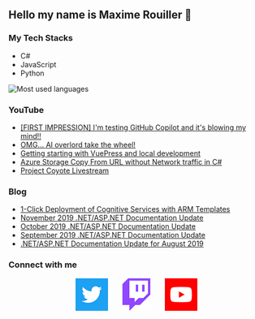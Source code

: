 ## Hello my name is Maxime Rouiller 👋

### My Tech Stacks

* C#
* JavaScript
* Python

![Most used languages](https://github-readme-stats.vercel.app/api/top-langs/?username=MaximRouiller&layout=compact)

### YouTube

<!--START_SECTION:youtube-feed-->
* [[FIRST IMPRESSION] I&#39;m testing GitHub Copilot and it&#39;s blowing my mind!!](https:&#x2F;&#x2F;www.youtube.com&#x2F;watch?v&#x3D;qC1MBFb3g8s)
* [OMG... AI overlord take the wheel!](https:&#x2F;&#x2F;www.youtube.com&#x2F;shorts&#x2F;r0IQRuNktKo)
* [Getting starting with VuePress and local development](https:&#x2F;&#x2F;www.youtube.com&#x2F;watch?v&#x3D;i8jWz0aVZ4c)
* [Azure Storage Copy From URL without Network traffic in C#](https:&#x2F;&#x2F;www.youtube.com&#x2F;watch?v&#x3D;aGMoYt_fWsg)
* [Project Coyote Livestream](https:&#x2F;&#x2F;www.youtube.com&#x2F;watch?v&#x3D;pMkw9kVup7Q)
<!--END_SECTION:youtube-feed-->

### Blog

<!--START_SECTION:blog-feed-->
* [1-Click Deployment of Cognitive Services with ARM Templates](https:&#x2F;&#x2F;blog.maximerouiller.com&#x2F;post&#x2F;1-click-deployment-of-cognitive-services-with-arm-templates&#x2F;)
* [November 2019 .NET&#x2F;ASP.NET Documentation Update](https:&#x2F;&#x2F;blog.maximerouiller.com&#x2F;post&#x2F;november-2019-net-aspnet-documentation-update&#x2F;)
* [October 2019 .NET&#x2F;ASP.NET Documentation Update](https:&#x2F;&#x2F;blog.maximerouiller.com&#x2F;post&#x2F;october-2019-net-aspnet-documentation-update&#x2F;)
* [September 2019 .NET&#x2F;ASP.NET Documentation Update](https:&#x2F;&#x2F;blog.maximerouiller.com&#x2F;post&#x2F;september-2019-net-aspnet-documentation-update&#x2F;)
* [.NET&#x2F;ASP.NET Documentation Update for August 2019](https:&#x2F;&#x2F;blog.maximerouiller.com&#x2F;post&#x2F;net-aspnet-documentation-update-for-august-2019&#x2F;)
<!--END_SECTION:blog-feed-->

### Connect with me

<p align="center">
    <a href="https://twitter.com/MaximRouiller"><img alt="Twitter" src="./images/twitter.png"/></a>&nbsp;&nbsp;&nbsp;&nbsp;&nbsp;
<a href="https://twitch.tv/MaximeRouiller"><img alt="Twitch" src="./images/twitch.png"/></a>&nbsp;&nbsp;&nbsp;&nbsp;&nbsp;
<a href="https://youtube.com/c/MaximeRouiller"><img alt="YouTube" src="./images/youtube.png"/></a>
</p>

